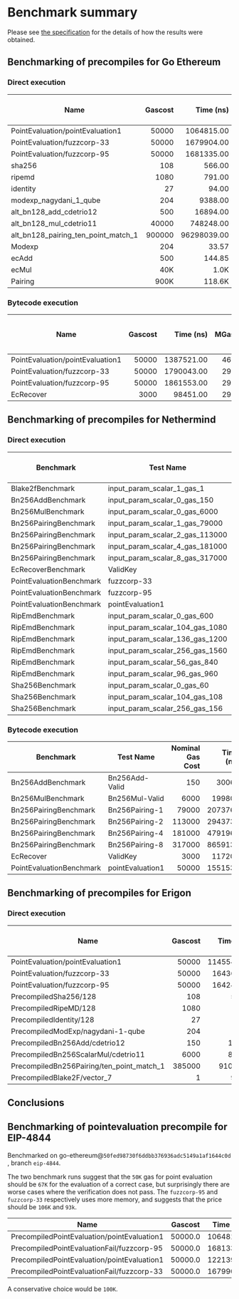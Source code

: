 # Benchmark summary

Please see [the specification](spec.md) for the details of how the results were obtained.

## Benchmarking of precompiles for Go Ethereum

### Direct execution

| Name | Gascost | Time (ns) | MGas/S | Gascost for 10MGas/S | Gascost for ECDSA eq |
| ----- | -----: | -----: | -----: | -----: | -----: |
| PointEvaluation/pointEvaluation1 | 50000 |     1064815.00 | 46.95 | 10648.15 | 67319.50 |
| PointEvaluation/fuzzcorp-33 | 50000 |     1679904.00 | 29.76 | 16799.04 | 93260.64 |
| PointEvaluation/fuzzcorp-95 | 50000 |     1681335.00 | 29.73 | 16813.35 | 106296.99 |
| sha256 | 108 |         566.00 | 190.81 | 5.66 | 12.47 |
| ripemd | 1080 |         791.00 | 1365.36 | 7.91 | 17.42 |
| identity | 27 |          94.00 | 287.23 | 0.94 | 2.07 |
| modexp_nagydani_1_qube | 204 |        9388.00 | 21.72 | 93.88 | 206.83 |
| alt_bn128_add_cdetrio12 | 500 |       16894.00 | 29.59 | 168.94 | 372.20 |
| alt_bn128_mul_cdetrio11 | 40000 |      748248.00 | 53.45 | 7482.48 | 16485.34 |
| alt_bn128_pairing_ten_point_match_1 | 900000 |    96298039.00 | 9.34 | 962980.39 | 2121631.80 |
| Modexp | 204 | 33.57 | 93.88 | 63.31 | 206.83| 
| ecAdd  | 500 | 144.85 | 168.94 |273.17 |372.21 | 
| ecMul  | 40K | 1.0K | 7.5K | 2.0 K | 16.5K|
| Pairing | 900K | 118.6K | 963.0K | 223.7K| 2.1M | 

### Bytecode execution

| Name | Gascost | Time (ns) | MGas/S | Gascost for 10MGas/S | Gascost for ECDSA eq |
| ----- | -----: | -----: | -----: | -----: | -----: |
| PointEvaluation/pointEvaluation1 | 50000 |     1387521.00 | 46.95 | 10648.15 | 42280.55 |
| PointEvaluation/fuzzcorp-33 | 50000 |     1790043.00 | 29.76 | 16799.04 | 54546.21 |
| PointEvaluation/fuzzcorp-95 | 50000 |     1861553.00 | 29.73 | 16813.35 | 58545.21 |
| EcRecover | 3000 |     98451.00 | 29.76 | 16799.04 | 3000.00 |

## Benchmarking of precompiles for Nethermind

### Direct execution

| Benchmark | Test Name | Nominal Gas Cost | Time (ns) |GC Ops | Memory Allocations per Op | Gascost for ECDSA eq |
| ----- | ----- | -----: | -----: | -----: | -----: | -----: |
Blake2fBenchmark          | input_param_scalar_1_gas_1                        | 1           | 52  | 16777216               | 88                  | 1.72 |
Bn256AddBenchmark         | input_param_scalar_0_gas_150                    | 150         | 3061    | 262144               | 88                | 101.80 |  
Bn256MulBenchmark         | input_param_scalar_0_gas_6000                  | 6000       | 136026      | 4096               | 88               | 4524.05 | 
Bn256PairingBenchmark     | input_param_scalar_1_gas_79000                | 45000      | 1871716       | 512              | 273              | 62250.80 | 
Bn256PairingBenchmark     | input_param_scalar_2_gas_113000               | 45000      | 3226674       | 256              | 466             | 107315.00 |   
Bn256PairingBenchmark     | input_param_scalar_4_gas_181000               | 45000      | 5370053       | 128              | 851             | 178601.00 |    
Bn256PairingBenchmark     | input_param_scalar_8_gas_317000               | 45000      | 9814219        | 64             | 1622             | 326408.00 | 
EcRecoverBenchmark        | ValidKey                                           | 3000        | 90202      | 8192              | 424               | 3000.00 |
PointEvaluationBenchmark  | fuzzcorp-33                                       | 50000      | 1297860       | 512              | 185              | 43165.10 |
PointEvaluationBenchmark  | fuzzcorp-95                                       | 50000      | 1285252       | 512              | 185              | 42745.80 |
PointEvaluationBenchmark  | pointEvaluation1                                  | 50000      | 1267637       | 512              | 185              | 42159.90 |
RipEmdBenchmark           | input_param_scalar_0_gas_600                    | 600          | 250   | 2097152              | 296                  | 8.31 |
RipEmdBenchmark           | input_param_scalar_104_gas_1080                 | 600          | 487   | 1048576              | 424                 | 16.19 |
RipEmdBenchmark           | input_param_scalar_136_gas_1200                 | 600          | 682   | 1048576              | 456                 | 22.68 |
RipEmdBenchmark           | input_param_scalar_256_gas_1560                 | 600         | 1103    | 524288              | 576                 | 36.68 |
RipEmdBenchmark           | input_param_scalar_56_gas_840                   | 600          | 528   | 2097152              | 376                 | 17.56 |
RipEmdBenchmark           | input_param_scalar_96_gas_960                   | 600          | 578   | 1048576              | 416                 | 19.22 |
Sha256Benchmark           | input_param_scalar_0_gas_60                      | 60          | 200   | 2097152              | 112                  | 6.65 |
Sha256Benchmark           | input_param_scalar_104_gas_108                   | 60          | 252   | 2097152              | 240                  | 8.38 |
Sha256Benchmark           | input_param_scalar_256_gas_156                   | 60          | 393   | 2097152              | 392                 | 13.07 |
### Bytecode execution

| Benchmark | Test Name | Nominal Gas Cost | Time (ns) | GC Ops | Memory Allocations per Op | Gascost for ECDSA eq |
| ----- | ----- | -----: | -----: | -----: |  -----: | -----: |
Bn256AddBenchmark         | Bn256Add-Valid                   | 150        | 30066         | 1            | 39056                  | 769.60| 
Bn256MulBenchmark         | Bn256Mul-Valid                  | 6000       | 199800         | 1            | 39056                 | 5114.33 | 
Bn256PairingBenchmark     | Bn256Pairing-1                 | 79000      | 2073766         | 1            | 39488                | 53082.70| 
Bn256PairingBenchmark     | Bn256Pairing-2                | 113000      | 2943733         | 1            | 40216                | 75351.50| 
Bn256PairingBenchmark     | Bn256Pairing-4                | 181000      | 4791966         | 1            | 41648               | 122661.00| 
Bn256PairingBenchmark     | Bn256Pairing-8                | 317000      | 8659133         | 1            | 44488               | 221650.00| 
EcRecover                 | ValidKey                        | 3000       | 117200         | 1            | 39360               |   3000.00| 
PointEvaluationBenchmark  | pointEvaluation1               | 50000      | 1551533         | 1            | 39408                | 39715.00| 

## Benchmarking of precompiles for Erigon

### Direct execution

| Name | Gascost | Time (ns) | MGas/S | Gascost for 10MGas/S | Gascost for ECDSA eq |
| ----- | -----: | -----: | -----: | -----: | -----: |
| PointEvaluation/pointEvaluation1 | 50000 |     1145540.00 | 43.64 | 11455.4 | 58717.30 |
| PointEvaluation/fuzzcorp-33 | 50000 |     164363.00 | 304.205 | 1643.63 | 8424.84 |
| PointEvaluation/fuzzcorp-95 | 50000 |     164240.00 | 304.433| 1642.4 | 8418.53 |
| PrecompiledSha256/128 | 108 |         526.1 | 205.284 | 12.5 | 26.96 |
| PrecompiledRipeMD/128 | 1080 |         1250 | 864 | 7.91 | 64.07 |
| PrecompiledIdentity/128 | 27 |          8.76 | 3081.84 |  0.08761 | 0.44 |
| PrecompiledModExp/nagydani-1-qube | 204 |        1704 | 119.718 | 17.04 | 87.34 |
| PrecompiledBn256Add/cdetrio12 | 150 |       11860 | 12.6476 | 118.6 | 607.91 |
| PrecompiledBn256ScalarMul/cdetrio11 | 6000 |      85425 | 70.2371 | 854.25 | 4378.67 |
| PrecompiledBn256Pairing/ten_point_match_1 | 385000 |    9107850 | 41.7641 | 92184.5 | 472515.00 |
| PrecompiledBlake2F/vector_7 | 1 |    90.96 | 10.9938 |0.9096 | 4.66 |

## Conclusions

## Benchmarking of pointevaluation precompile for EIP-4844

Benchmarked on go-ethereum@`50fed98730f6ddbb376936adc5149a1af1644c0d` , branch `eip-4844`.

The two benchmark runs suggest that the `50K` gas for point evaluation should be `67K` for the evaluation of a correct case, but surprisingly there are worse cases where the verification does not pass. The `fuzzcorp-95` and `fuzzcorp-33` respectively uses more memory, and suggests that the price should be `106K` and `93k`.  

| Name | Gascost | Time (ns) | MGas/S | Gascost for 10MGas/S | Gascost for ECDSA eq |
| ----- | ----- | ----- | ----- | ----- | ----- |
| PrecompiledPointEvaluation/pointEvaluation1 | 50000.0 |     1064815.00 | 46.956513572780246 | 10648.15 | 67319.50181235775 |
| PrecompiledPointEvaluationFail/fuzzcorp-95 | 50000.0 |     1681335.00 | 29.73827345531973 | 16813.350000000002 | 106296.99485796173 |
| PrecompiledPointEvaluation/pointEvaluation1 | 50000.0 |     1221399.00 | 40.93666361279156 | 12213.990000000002 | 67806.52861822018 |
| PrecompiledPointEvaluationFail/fuzzcorp-33 | 50000.0 |     1679904.00 | 29.763605539364153 | 16799.04 | 93260.64508965747 |

A conservative choice would be `100K`. 
